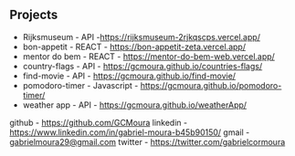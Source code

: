 ## Projects

* Rijksmuseum - API -https://rijksmuseum-2rjkqscps.vercel.app/
* bon-appetit - REACT - https://bon-appetit-zeta.vercel.app/
* mentor do bem - REACT - https://mentor-do-bem-web.vercel.app/
* country-flags - API - https://gcmoura.github.io/countries-flags/
* find-movie - API - https://gcmoura.github.io/find-movie/
* pomodoro-timer - Javascript - https://gcmoura.github.io/pomodoro-timer/
* weather app - API - https://gcmoura.github.io/weatherApp/
 
github - https://github.com/GCMoura
linkedin - https://www.linkedin.com/in/gabriel-moura-b45b90150/
gmail - gabrielmoura29@gmail.com
twitter - https://twitter.com/gabrielcormoura
